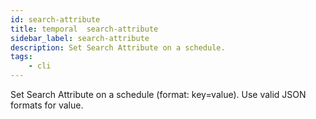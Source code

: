 ```yaml
---
id: search-attribute
title: temporal  search-attribute
sidebar_label: search-attribute
description: Set Search Attribute on a schedule.
tags:
    - cli
---
```


Set Search Attribute on a schedule (format: key=value). Use valid JSON formats for value.
